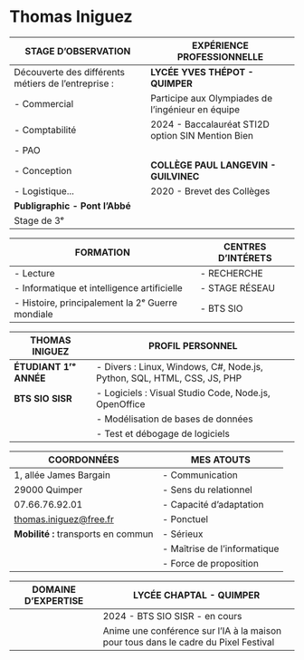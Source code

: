 # Thomas Iniguez

| **STAGE D’OBSERVATION**                                                | **EXPÉRIENCE PROFESSIONNELLE**                                        |
|------------------------------------------------------------------------|-----------------------------------------------------------------------|
| Découverte des différents métiers de l’entreprise :                    | **LYCÉE YVES THÉPOT - QUIMPER**                                       |
| - Commercial                                                           | Participe aux Olympiades de l’ingénieur en équipe                     |
| - Comptabilité                                                         | 2024 - Baccalauréat STI2D option SIN Mention Bien                     |
| - PAO                                                                  |                                                                       |
| - Conception                                                           | **COLLÈGE PAUL LANGEVIN - GUILVINEC**                                 |
| - Logistique...                                                        | 2020 - Brevet des Collèges                                            |
| **Publigraphic - Pont l’Abbé**                                         |                                                                       |
| Stage de 3ᵉ                                                           |                                                                       |

| **FORMATION**                                                          | **CENTRES D’INTÉRETS**                                                |
|------------------------------------------------------------------------|-----------------------------------------------------------------------|
| - Lecture                                                              | - RECHERCHE                                                          |
| - Informatique et intelligence artificielle                            | - STAGE RÉSEAU                                                       |
| - Histoire, principalement la 2ᵉ Guerre mondiale                      | - BTS SIO                                                            |

| **THOMAS INIGUEZ**                                                     | **PROFIL PERSONNEL**                                                 |
|------------------------------------------------------------------------|-----------------------------------------------------------------------|
| **ÉTUDIANT 1ʳᵉ ANNÉE**                                                 | - Divers : Linux, Windows, C#, Node.js, Python, SQL, HTML, CSS, JS, PHP |
| **BTS SIO SISR**                                                       | - Logiciels : Visual Studio Code, Node.js, OpenOffice                |
|                                                                        | - Modélisation de bases de données                                   |
|                                                                        | - Test et débogage de logiciels                                      |

| **COORDONNÉES**                                                        | **MES ATOUTS**                                                       |
|------------------------------------------------------------------------|-----------------------------------------------------------------------|
| 1, allée James Bargain                                                 | - Communication                                                      |
| 29000 Quimper                                                          | - Sens du relationnel                                                |
| 07.66.76.92.01                                                         | - Capacité d’adaptation                                              |
| thomas.iniguez@free.fr                                                 | - Ponctuel                                                           |
| **Mobilité :** transports en commun                                    | - Sérieux                                                            |
|                                                                        | - Maîtrise de l’informatique                                         |
|                                                                        | - Force de proposition                                               |

| **DOMAINE D’EXPERTISE**                                                | **LYCÉE CHAPTAL - QUIMPER**                                           |
|------------------------------------------------------------------------|-----------------------------------------------------------------------|
|                                                                        | 2024 - BTS SIO SISR - en cours                                       |
|                                                                        | Anime une conférence sur l’IA à la maison pour tous dans le cadre du Pixel Festival |
